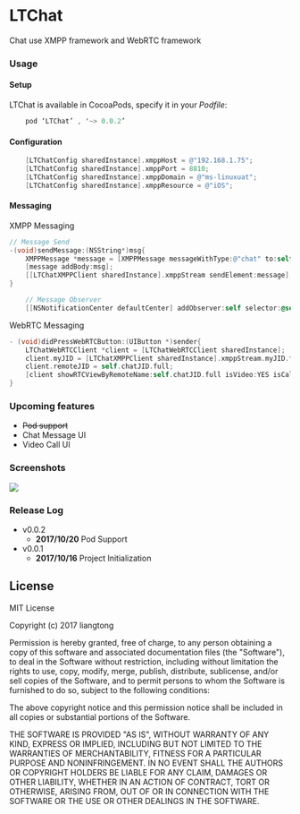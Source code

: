 # LTChat
Chat use XMPP framework and WebRTC framework


### Usage

####  Setup

LTChat is available in CocoaPods, specify it in your *Podfile*:

```Objective-C
    pod ‘LTChat’ , '~> 0.0.2’
```

####  Configuration


```Objective-C
    [LTChatConfig sharedInstance].xmppHost = @"192.168.1.75";
    [LTChatConfig sharedInstance].xmppPort = 8810;
    [LTChatConfig sharedInstance].xmppDomain = @"ms-linuxuat";
    [LTChatConfig sharedInstance].xmppResource = @"iOS";

```

####  Messaging

XMPP Messaging

```Objective-C
// Message Send
-(void)sendMessage:(NSString*)msg{
    XMPPMessage *message = [XMPPMessage messageWithType:@"chat" to:self.chatJid];
    [message addBody:msg];
    [[LTChatXMPPClient sharedInstance].xmppStream sendElement:message];
}

```


```Objective-C
    // Message Observer
    [[NSNotificationCenter defaultCenter] addObserver:self selector:@selector(reloadChatData) name:kLTCHAT_XMPP_MESSAGE_CHANGE object:nil];

```

WebRTC Messaging

```Objective-C
- (void)didPressWebRTCButton:(UIButton *)sender{
    LTChatWebRTCClient *client = [LTChatWebRTCClient sharedInstance];
    client.myJID = [LTChatXMPPClient sharedInstance].xmppStream.myJID.full;
    client.remoteJID = self.chatJID.full;
    [client showRTCViewByRemoteName:self.chatJID.full isVideo:YES isCaller:YES];
}
```


### Upcoming features

 * ~~Pod support~~
 * Chat Message UI
 * Video Call UI


### Screenshots

![](https://github.com/l900416/LTChat/blob/master/screenshots/1.PNG)

### Release Log

 * v0.0.2
   * **2017/10/20** Pod Support
 * v0.0.1
   * **2017/10/16** Project Initialization


## License

MIT License

Copyright (c) 2017 liangtong

Permission is hereby granted, free of charge, to any person obtaining a copy
of this software and associated documentation files (the "Software"), to deal
in the Software without restriction, including without limitation the rights
to use, copy, modify, merge, publish, distribute, sublicense, and/or sell
copies of the Software, and to permit persons to whom the Software is
furnished to do so, subject to the following conditions:

The above copyright notice and this permission notice shall be included in all
copies or substantial portions of the Software.

THE SOFTWARE IS PROVIDED "AS IS", WITHOUT WARRANTY OF ANY KIND, EXPRESS OR
IMPLIED, INCLUDING BUT NOT LIMITED TO THE WARRANTIES OF MERCHANTABILITY,
FITNESS FOR A PARTICULAR PURPOSE AND NONINFRINGEMENT. IN NO EVENT SHALL THE
AUTHORS OR COPYRIGHT HOLDERS BE LIABLE FOR ANY CLAIM, DAMAGES OR OTHER
LIABILITY, WHETHER IN AN ACTION OF CONTRACT, TORT OR OTHERWISE, ARISING FROM,
OUT OF OR IN CONNECTION WITH THE SOFTWARE OR THE USE OR OTHER DEALINGS IN THE
SOFTWARE.
